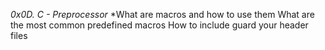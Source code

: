 *0x0D. C - Preprocessor*
*What are macros and how to use them
What are the most common predefined macros
How to include guard your header files
